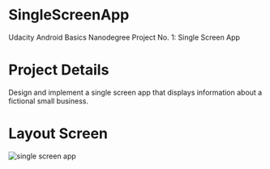 # SingleScreenApp
Udacity Android Basics Nanodegree Project No. 1: Single Screen App

# Project Details
Design and implement a single screen app that displays information about a fictional small business.

# Layout Screen

![single screen app](https://user-images.githubusercontent.com/36895435/41204921-9de248e6-6d08-11e8-91a7-cedaeb986c4b.png)
